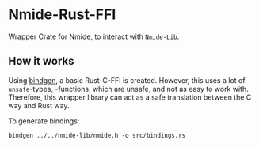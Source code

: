 # Nmide-Rust-FFI

Wrapper Crate for Nmide, to interact with `Nmide-Lib`.

## How it works

Using [bindgen](https://github.com/rust-lang/rust-bindgen), a basic Rust-C-FFI is created.
However, this uses a lot of `unsafe`-types, -functions, which are unsafe, and
not as easy to work with. Therefore, this wrapper library can act as a safe translation
between the C way and Rust way.

To generate bindings:

```shell
bindgen ../../nmide-lib/nmide.h -o src/bindings.rs
```

